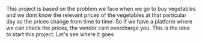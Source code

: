 This project is based on the problem we face when we go to buy vegetables and we dont know the relevant prices of the vegetables at that particular day as the prices change from time to time. So if we have a platform where we can check the prices, the vendor cant overcharge you. This is the idea to start this project. Let's see where it goes
